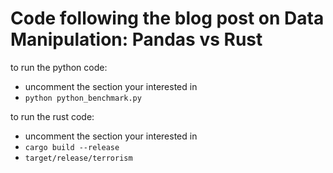 # Code following the blog post on Data Manipulation: Pandas vs Rust

to run the python code:
- uncomment the section your interested in
- `python python_benchmark.py`

to run the rust code:
- uncomment the section your interested in
- `cargo build --release`
- `target/release/terrorism`
